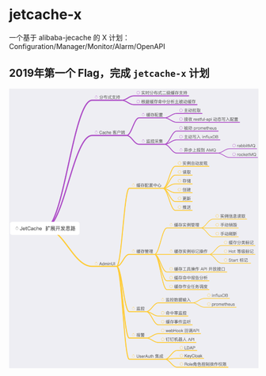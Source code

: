 # jetcache-x

一个基于 alibaba-jecache 的 X 计划：Configuration/Manager/Monitor/Alarm/OpenAPI

## 2019年第一个 Flag，完成 `jetcache-x` 计划

![JetCache-X](./screenshots/jetcache-x.png)
